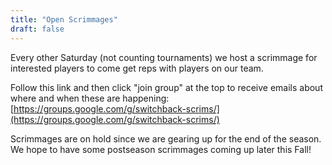 ```yaml
---
title: "Open Scrimmages"
draft: false
---
```


Every other Saturday (not counting tournaments) we host a scrimmage
for interested players to come get reps with players on our team.

Follow this link and then click "join group" at the top to receive emails about where
and when these are happening: [https://groups.google.com/g/switchback-scrims/](https://groups.google.com/g/switchback-scrims/)

Scrimmages are on hold since we are gearing up for the end of the season.
We hope to have some postseason scrimmages coming up later this Fall!
